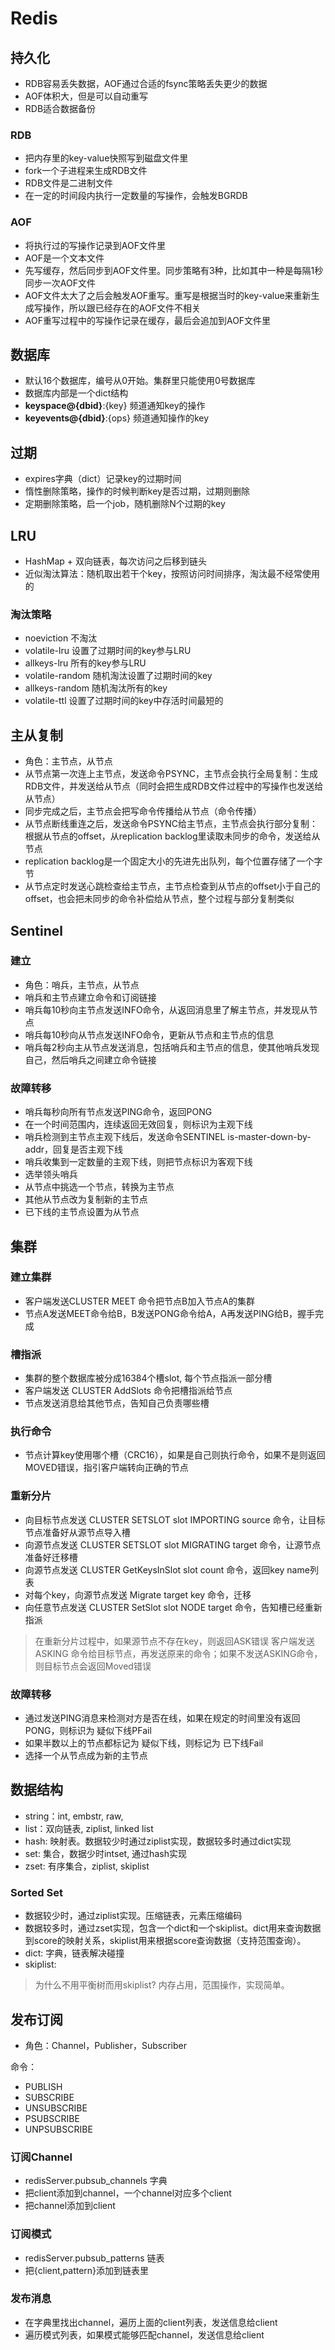 # Redis

## 持久化
- RDB容易丢失数据，AOF通过合适的fsync策略丢失更少的数据
- AOF体积大，但是可以自动重写
- RDB适合数据备份

### RDB
- 把内存里的key-value快照写到磁盘文件里
- fork一个子进程来生成RDB文件
- RDB文件是二进制文件
- 在一定的时间段内执行一定数量的写操作，会触发BGRDB

### AOF
- 将执行过的写操作记录到AOF文件里
- AOF是一个文本文件
- 先写缓存，然后同步到AOF文件里。同步策略有3种，比如其中一种是每隔1秒同步一次AOF文件
- AOF文件太大了之后会触发AOF重写。重写是根据当时的key-value来重新生成写操作，所以跟已经存在的AOF文件不相关
- AOF重写过程中的写操作记录在缓存，最后会追加到AOF文件里


## 数据库
- 默认16个数据库，编号从0开始。集群里只能使用0号数据库
- 数据库内部是一个dict结构
- __keyspace@{dbid}__:{key} 频道通知key的操作
- __keyevents@{dbid}__:{ops} 频道通知操作的key

## 过期
- expires字典（dict）记录key的过期时间
- 惰性删除策略，操作的时候判断key是否过期，过期则删除
- 定期删除策略，启一个job，随机删除N个过期的key

## LRU
- HashMap + 双向链表，每次访问之后移到链头
- 近似淘汰算法：随机取出若干个key，按照访问时间排序，淘汰最不经常使用的

### 淘汰策略
- noeviction 不淘汰
- volatile-lru 设置了过期时间的key参与LRU
- allkeys-lru 所有的key参与LRU
- volatile-random 随机淘汰设置了过期时间的key
- allkeys-random 随机淘汰所有的key
- volatile-ttl 设置了过期时间的key中存活时间最短的


## 主从复制
- 角色：主节点，从节点
- 从节点第一次连上主节点，发送命令PSYNC，主节点会执行全局复制：生成RDB文件，并发送给从节点（同时会把生成RDB文件过程中的写操作也发送给从节点）
- 同步完成之后，主节点会把写命令传播给从节点（命令传播）
- 从节点断线重连之后，发送命令PSYNC给主节点，主节点会执行部分复制：根据从节点的offset，从replication backlog里读取未同步的命令，发送给从节点
- replication backlog是一个固定大小的先进先出队列，每个位置存储了一个字节
- 从节点定时发送心跳检查给主节点，主节点检查到从节点的offset小于自己的offset，也会把未同步的命令补偿给从节点，整个过程与部分复制类似

## Sentinel
### 建立
- 角色：哨兵，主节点，从节点
- 哨兵和主节点建立命令和订阅链接
- 哨兵每10秒向主节点发送INFO命令，从返回消息里了解主节点，并发现从节点
- 哨兵每10秒向从节点发送INFO命令，更新从节点和主节点的信息
- 哨兵每2秒向主从节点发送消息，包括哨兵和主节点的信息，使其他哨兵发现自己，然后哨兵之间建立命令链接

### 故障转移
- 哨兵每秒向所有节点发送PING命令，返回PONG
- 在一个时间范围内，连续返回无效回复，则标识为主观下线
- 哨兵检测到主节点主观下线后，发送命令SENTINEL is-master-down-by-addr，回复是否主观下线
- 哨兵收集到一定数量的主观下线，则把节点标识为客观下线
- 选举领头哨兵
- 从节点中挑选一个节点，转换为主节点
- 其他从节点改为复制新的主节点
- 已下线的主节点设置为从节点


## 集群
### 建立集群
- 客户端发送CLUSTER MEET 命令把节点B加入节点A的集群
- 节点A发送MEET命令给B，B发送PONG命令给A，A再发送PING给B，握手完成

### 槽指派
- 集群的整个数据库被分成16384个槽slot, 每个节点指派一部分槽
- 客户端发送 CLUSTER AddSlots 命令把槽指派给节点
- 节点发送消息给其他节点，告知自己负责哪些槽

### 执行命令
- 节点计算key使用哪个槽（CRC16），如果是自己则执行命令，如果不是则返回MOVED错误，指引客户端转向正确的节点

### 重新分片
- 向目标节点发送 CLUSTER SETSLOT slot IMPORTING source 命令，让目标节点准备好从源节点导入槽
- 向源节点发送 CLUSTER SETSLOT slot MIGRATING target 命令，让源节点准备好迁移槽
- 向源节点发送 CLUSTER GetKeysInSlot slot count 命令，返回key name列表
- 对每个key，向源节点发送 Migrate target key 命令，迁移
- 向任意节点发送 CLUSTER SetSlot slot NODE target 命令，告知槽已经重新指派

> 在重新分片过程中，如果源节点不存在key，则返回ASK错误
> 客户端发送 ASKING 命令给目标节点，再发送原来的命令；如果不发送ASKING命令，则目标节点会返回Moved错误

### 故障转移
- 通过发送PING消息来检测对方是否在线，如果在规定的时间里没有返回PONG，则标识为 疑似下线PFail
- 如果半数以上的节点都标记为 疑似下线，则标记为 已下线Fail
- 选择一个从节点成为新的主节点

## 数据结构
- string：int, embstr, raw,
- list：双向链表, ziplist, linked list
- hash: 映射表。数据较少时通过ziplist实现，数据较多时通过dict实现
- set: 集合，数据少时intset, 通过hash实现
- zset: 有序集合，ziplist, skiplist

### Sorted Set
- 数据较少时，通过ziplist实现。压缩链表，元素压缩编码
- 数据较多时，通过zset实现，包含一个dict和一个skiplist。dict用来查询数据到score的映射关系，skiplist用来根据score查询数据（支持范围查询）。
- dict: 字典，链表解决碰撞
- skiplist: 
> 为什么不用平衡树而用skiplist? 内存占用，范围操作，实现简单。


## 发布订阅
- 角色：Channel，Publisher，Subscriber

命令：
+ PUBLISH
+ SUBSCRIBE
+ UNSUBSCRIBE
+ PSUBSCRIBE
+ UNPSUBSCRIBE

### 订阅Channel
+ redisServer.pubsub_channels 字典
+ 把client添加到channel，一个channel对应多个client
+ 把channel添加到client

### 订阅模式
+ redisServer.pubsub_patterns 链表
+ 把{client,pattern}添加到链表里

### 发布消息
+ 在字典里找出channel，遍历上面的client列表，发送信息给client
+ 遍历模式列表，如果模式能够匹配channel，发送信息给client



